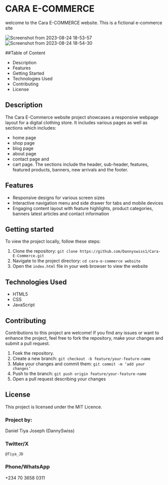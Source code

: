 # CARA E-COMMERCE
welcome to the Cara E-COMMERCE website. This is a fictional e-commerce site

![Screenshot from 2023-08-24 18-53-57](https://github.com/Dannyswiss1/Cara-E-Commerce/assets/137540755/357a0d4f-96ad-49e8-a0a3-5417af8ebdc8)
![Screenshot from 2023-08-24 18-54-30](https://github.com/Dannyswiss1/Cara-E-Commerce/assets/137540755/00f1f6d0-deb0-4a19-a881-80ef630b536f)

##Table of Content

* Description
* Features
* Getting Started
* Technologies Used
* Contributing
* License

## Description

 The Cara E-Commerce website project showcases a responsive webpage layout for a digital clothing store. It includes various pages as well as sections which includes:
* home page
* shop page
* blog page
* about page
* contact page and
* cart page.
The sections include the header, sub-header,  features, featured products, banners, new arrivals and the footer.

## Features

* Responsive designs for various screen sizes
* Interactive navigation menu and side drawer for tabs and mobile devices
* Engaging content layout with feature highlights, product categories, banners latest articles and contact information

## Getting started

To view the project locally,  follow these steps:
1. Clone the repository: `git clone https://github.com/Dannyswiss1/Cara-E-Commerce.git`
2. Navigate to the project directory: `cd cara-e-commerce website`
3. Open the `index.html` file in your web browser to view the website

## Technologies Used

* HTML5
* CSS
* JavaScript

## Contributing

Contributions to this project are welcome! If you find any issues or want to enhance the project, feel free to fork the repository, make your changes and submit a pull request.

1. Foek the repository.
2. Create a new branch: `git checkout -b feature/your-feature-name`
3. Make your changes and commit them: `git commit -m ‘add your changes’`
4. Push to the branch: `git push origin feature/your-feature-name`
5. Open a pull request describing your changes

## License

This project is licensed under the MIT Licence.  

### Project by:
Daniel Tiya Joseph (DannySwiss)
### Twitter/X
`@Tiya_JD`
### Phone/WhatsApp
+234 70 3658 0311
